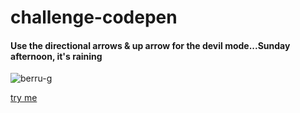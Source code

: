 # challenge-codepen

#### Use the directional arrows & up arrow for the devil mode...Sunday afternoon, it's raining

![berru-g](https://user-images.githubusercontent.com/61543927/194780881-27d12793-c9ee-4333-9e94-0a2f79b29562.gif)

[try me](https://codepen.io/h-lautre/pen/XWdoBab)
